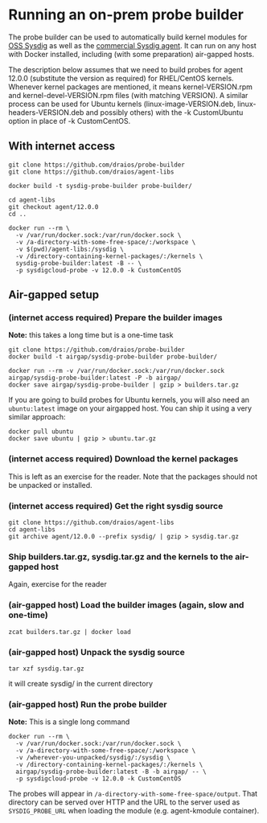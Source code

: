 # Running an on-prem probe builder

The probe builder can be used to automatically build kernel modules for [OSS Sysdig](https://github.com/draios/sysdig) as well as the [commercial Sysdig agent](https://sysdig.com/). It can run on any host with Docker installed, including (with some preparation) air-gapped hosts.

The description below assumes that we need to build probes for agent 12.0.0 (substitute the version as required) for RHEL/CentOS kernels. Whenever kernel packages are mentioned, it means kernel-VERSION.rpm and kernel-devel-VERSION.rpm files (with matching VERSION). A similar process can be used for Ubuntu kernels (linux-image-VERSION.deb, linux-headers-VERSION.deb and possibly others) with the -k CustomUbuntu option in place of -k CustomCentOS.

## With internet access

```
git clone https://github.com/draios/probe-builder
git clone https://github.com/draios/agent-libs

docker build -t sysdig-probe-builder probe-builder/

cd agent-libs
git checkout agent/12.0.0
cd ..

docker run --rm \
  -v /var/run/docker.sock:/var/run/docker.sock \
  -v /a-directory-with-some-free-space/:/workspace \
  -v $(pwd)/agent-libs:/sysdig \
  -v /directory-containing-kernel-packages/:/kernels \
  sysdig-probe-builder:latest -B -- \
  -p sysdigcloud-probe -v 12.0.0 -k CustomCentOS
```

## Air-gapped setup

### **(internet access required)** Prepare the builder images

**Note:** this takes a long time but is a one-time task

```
git clone https://github.com/draios/probe-builder
docker build -t airgap/sysdig-probe-builder probe-builder/

docker run --rm -v /var/run/docker.sock:/var/run/docker.sock airgap/sysdig-probe-builder:latest -P -b airgap/
docker save airgap/sysdig-probe-builder | gzip > builders.tar.gz
```

If you are going to build probes for Ubuntu kernels, you will also need an `ubuntu:latest`
image on your airgapped host. You can ship it using a very similar approach:

```
docker pull ubuntu
docker save ubuntu | gzip > ubuntu.tar.gz
```

### **(internet access required)** Download the kernel packages

This is left as an exercise for the reader. Note that the packages should not be unpacked or installed.

### **(internet access required)** Get the right sysdig source

```
git clone https://github.com/draios/agent-libs
cd agent-libs
git archive agent/12.0.0 --prefix sysdig/ | gzip > sysdig.tar.gz
```

### Ship builders.tar.gz, sysdig.tar.gz and the kernels to the air-gapped host
Again, exercise for the reader

### **(air-gapped host)** Load the builder images (again, slow and one-time)

```
zcat builders.tar.gz | docker load
```

### **(air-gapped host)** Unpack the sysdig source

```
tar xzf sysdig.tar.gz
```

it will create sysdig/ in the current directory

### **(air-gapped host)** Run the probe builder

**Note:** This is a single long command

```
docker run --rm \
  -v /var/run/docker.sock:/var/run/docker.sock \
  -v /a-directory-with-some-free-space/:/workspace \
  -v /wherever-you-unpacked/sysdig/:/sysdig \
  -v /directory-containing-kernel-packages/:/kernels \
  airgap/sysdig-probe-builder:latest -B -b airgap/ -- \
  -p sysdigcloud-probe -v 12.0.0 -k CustomCentOS
```

The probes will appear in `/a-directory-with-some-free-space/output`. That directory can be served over HTTP and the URL to the server used as `SYSDIG_PROBE_URL` when loading the module (e.g. agent-kmodule container).
